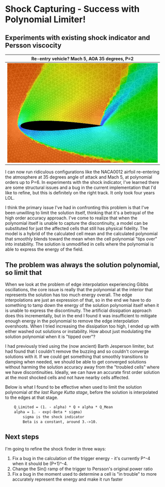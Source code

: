 # Shock Capturing - Success with Polynomial Limiter!

## Experiments with existing shock indicator and Persson viscocity

| Re-entry vehicle? Mach 5, AOA 35 degrees, P=2 |
|-----------------------------------------------|
| ![](naca0012-aoa35-M5.png)                    |

I can now run ridiculous configurations like the NACA0012 airfoil
re-entering the atmosphere at 35 degrees angle of attack and Mach 5, at
polynomial orders up to P=6. In experiments with the shock indicator, I've
learned there are some structural issues and a bug in the current
implementation that I'd like to refine, but this is definitely on the right
track. It only took four years LOL.

I think the primary issue I've had in confronting this problem is that I've
been unwilling to limit the solution itself, thinking that it's a betrayal
of the high order accuracy approach. I've come to realize that when the
polynomial itself is unable to capture the discontinuity, a model can be
substituted for just the affected cells that still has physical fidelity.
The model is a hybrid of the calculated cell mean and the calculated polynomial 
that smoothly blends toward the mean when the cell polynomial "tips over" 
into instability. The solution is unmodified in cells where the polynomial 
is able to express the energy of the field.

## The problem was always the solution polynomial, so limit that

When we look at the problem of edge interpolation experiencing Gibbs 
oscillations, the core issue is really that the polynomial at the interior 
that represents the solution has too much energy overall. The edge 
interpolations are just an expression of that, so in the end we have to do 
something to tamp down the energy of the solution polynomial itself when it 
is unable to express the discontinuity. The artificial dissipation approach 
does this incrementally, but in the end I found it was insufficient to 
mitigate enough energy in the polynomial to remove the edge interpolation 
overshoots. When I tried increasing the dissipation too high, I ended up 
with either washed out solutions or instability. How about just modulating 
the solution polynomial when it is "tipped over"?

I had previously tried using the (now ancient) Barth Jesperson limiter, but 
had found that I couldn't remove the buzzing and so couldn't converge 
solutions with it. If we could get something that smoothly transitions to 
damping when needed, we should be able to get converged solutions without 
harming the solution accuracy away from the "troubled cells" where we have 
discontinuities. Ideally, we can have an accurate first order solution at 
the most shocked cells and not have nearby cells affected.

Below is what I found to be effective when used to limit the solution 
polynomial *at the last Runge Kutta stage*, before the solution is 
interpolated to the edges at that stage.

        Q_Limited = (1. - alpha) * Q + alpha * Q_Mean
        alpha = 1. - exp(-Beta * sigma)
            sigma is the shock indicator
            Beta is a constant, around 3.->10.


## Next steps

I'm going to refine the shock finder in three ways:
1) Fix a bug in the calculation of the trigger energy - it's currently P^-4 
   when it should be (P+1)^-4.
2) Change the Sin() ramp of the trigger to Persson's original power ratio
3) Fix a bug in the moment used to determine a cell is "in trouble" to more 
   accurately represent the energy and make it run faster